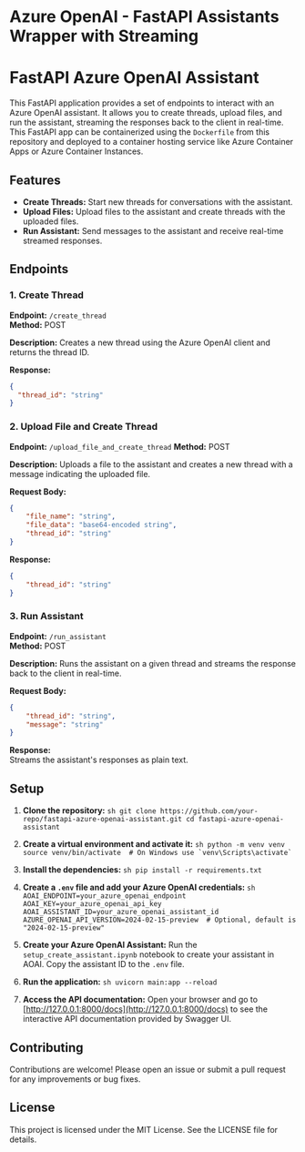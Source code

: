 # Azure OpenAI - FastAPI Assistants Wrapper with Streaming

# FastAPI Azure OpenAI Assistant  
  
This FastAPI application provides a set of endpoints to interact with an Azure OpenAI assistant. It allows you to create threads, upload files, and run the assistant, streaming the responses back to the client in real-time. This FastAPI app can be containerized using the `Dockerfile` from this repository and deployed to a container hosting service like Azure Container Apps or Azure Container Instances.
  
## Features  
  
- **Create Threads:** Start new threads for conversations with the assistant.  
- **Upload Files:** Upload files to the assistant and create threads with the uploaded files.  
- **Run Assistant:** Send messages to the assistant and receive real-time streamed responses.  
  
## Endpoints  
  
### 1. Create Thread  
  
**Endpoint:** `/create_thread`    
**Method:** POST  
  
**Description:** Creates a new thread using the Azure OpenAI client and returns the thread ID.  
  
**Response:**  
```json  
{  
  "thread_id": "string"  
}  
```

### 2. Upload File and Create Thread
 
**Endpoint:** `/upload_file_and_create_thread`
**Method:** POST

**Description:** Uploads a file to the assistant and creates a new thread with a message indicating the uploaded file.

**Request Body:**
```json
{
    "file_name": "string",
    "file_data": "base64-encoded string",
    "thread_id": "string"
}
```

**Response:**
```json
{
    "thread_id": "string"
}
```

### 3. Run Assistant

**Endpoint:** `/run_assistant`  
**Method:** POST  

**Description:** Runs the assistant on a given thread and streams the response back to the client in real-time.

**Request Body:**
```json
{
    "thread_id": "string",
    "message": "string"
}
```

**Response:**  
Streams the assistant's responses as plain text.

## Setup

1. **Clone the repository:**
        ```sh
        git clone https://github.com/your-repo/fastapi-azure-openai-assistant.git
        cd fastapi-azure-openai-assistant
        ```

2. **Create a virtual environment and activate it:**
        ```sh
        python -m venv venv
        source venv/bin/activate  # On Windows use `venv\Scripts\activate`
        ```

3. **Install the dependencies:**
        ```sh
        pip install -r requirements.txt
        ```

4. **Create a `.env` file and add your Azure OpenAI credentials:**
        ```sh
        AOAI_ENDPOINT=your_azure_openai_endpoint
        AOAI_KEY=your_azure_openai_api_key
        AOAI_ASSISTANT_ID=your_azure_openai_assistant_id
        AZURE_OPENAI_API_VERSION=2024-02-15-preview  # Optional, default is "2024-02-15-preview"
        ```

5. **Create your Azure OpenAI Assistant:**
        Run the `setup_create_assistant.ipynb` notebook to create your assistant in AOAI. Copy the assistant ID to the `.env` file.    

6. **Run the application:**
        ```sh
        uvicorn main:app --reload
        ```

7. **Access the API documentation:**
        Open your browser and go to [http://127.0.0.1:8000/docs](http://127.0.0.1:8000/docs) to see the interactive API documentation provided by Swagger UI.

## Contributing

Contributions are welcome! Please open an issue or submit a pull request for any improvements or bug fixes.

## License

This project is licensed under the MIT License. See the LICENSE file for details.
